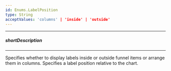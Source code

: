 ```yaml
---
id: Enums.LabelPosition
type: String
acceptValues: 'columns' | 'inside' | 'outside'
---
```

---
##### shortDescription
<!-- Description goes here -->

---
<!-- Description goes here -->
Specifies whether to display labels inside or outside funnel items or arrange them in columns.
Specifies a label position relative to the chart.